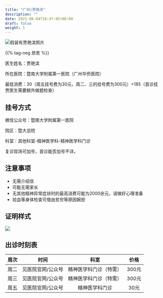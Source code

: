 ```yaml
---
title: "广州|贾艳滨"
description: ""
date: 2021-06-04T16:47:05+08:00
draft: false
weight: 1
---
```





![假装有贾艳滨照片](images/doctor/jia-yanbin.png)

{{% tag-neg 昂贵 %}}



医生姓名：贾艳滨

所在医院：暨南大学附属第一医院（广州华侨医院）

最低消费：30（周五挂号费为30元，周二、三的挂号费为300元）+185（首诊挂贾医生需要额外做题检查）

## 挂号方式
微信公众号：暨南大学附属第一医院

院区：暨大总院

科室：其他科室-精神医学科-精神医学科门诊

复诊现场可加号，首诊能否加号不详。

## 注意事项

- 无需介绍信
- 可能无需家长
- 无其他精神异常症状时的最高消费可能为2000余元，请做好心理准备
- 验血等身体检查可借由贫穷等原因婉拒

## 证明样式

![](images/doctor/jia-yanbin-zm.jpg)

## 出诊时刻表

| 周次 | 时间 | 科室 | 价格 |
| :---: | :---: | :---: | :---: |
| 周二 | 见医院官网/公众号 | 精神医学科门诊（特需） | 300元 |
| 周三 | 见医院官网/公众号 | 精神医学科门诊（特需） | 300元 |
| 周五 | 见医院官网/公众号 | 精神医学科门诊 | 30元 |




